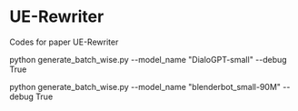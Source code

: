 # UE-Rewriter
Codes for paper UE-Rewriter

python generate_batch_wise.py --model_name "DialoGPT-small" --debug True

python generate_batch_wise.py --model_name "blenderbot_small-90M" --debug True
